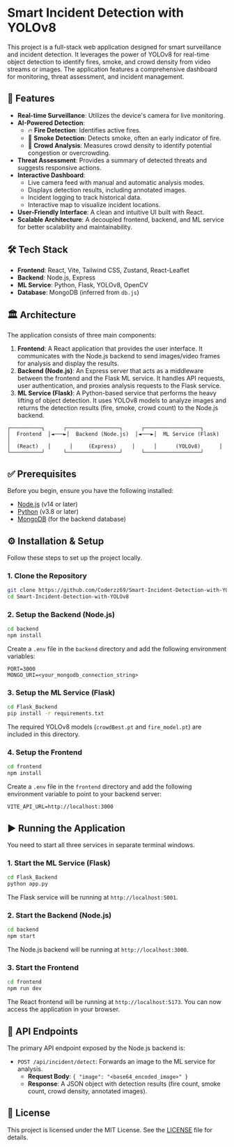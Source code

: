 # Smart Incident Detection with YOLOv8

This project is a full-stack web application designed for smart surveillance and incident detection. It leverages the power of YOLOv8 for real-time object detection to identify fires, smoke, and crowd density from video streams or images. The application features a comprehensive dashboard for monitoring, threat assessment, and incident management.

## 🚀 Features

-   **Real-time Surveillance**: Utilizes the device's camera for live monitoring.
-   **AI-Powered Detection**:
    -   🔥 **Fire Detection**: Identifies active fires.
    -   💨 **Smoke Detection**: Detects smoke, often an early indicator of fire.
    -   👥 **Crowd Analysis**: Measures crowd density to identify potential congestion or overcrowding.
-   **Threat Assessment**: Provides a summary of detected threats and suggests responsive actions.
-   **Interactive Dashboard**:
    -   Live camera feed with manual and automatic analysis modes.
    -   Displays detection results, including annotated images.
    -   Incident logging to track historical data.
    -   Interactive map to visualize incident locations.
-   **User-Friendly Interface**: A clean and intuitive UI built with React.
-   **Scalable Architecture**: A decoupled frontend, backend, and ML service for better scalability and maintainability.

## 🛠 Tech Stack

-   **Frontend**: React, Vite, Tailwind CSS, Zustand, React-Leaflet
-   **Backend**: Node.js, Express
-   **ML Service**: Python, Flask, YOLOv8, OpenCV
-   **Database**: MongoDB (inferred from `db.js`)

## 🏛️ Architecture

The application consists of three main components:

1.  **Frontend**: A React application that provides the user interface. It communicates with the Node.js backend to send images/video frames for analysis and display the results.
2.  **Backend (Node.js)**: An Express server that acts as a middleware between the frontend and the Flask ML service. It handles API requests, user authentication, and proxies analysis requests to the Flask service.
3.  **ML Service (Flask)**: A Python-based service that performs the heavy lifting of object detection. It uses YOLOv8 models to analyze images and returns the detection results (fire, smoke, crowd count) to the Node.js backend.

```
┌──────────┐      ┌─────────────────┐      ┌──────────────────┐
│  Frontend  │◄───►│  Backend (Node.js)  │◄───►│  ML Service (Flask)  │
│  (React)   │      │     (Express)     │      │      (YOLOv8)      │
└──────────┘      └─────────────────┘      └──────────────────┘
```

## ✅ Prerequisites

Before you begin, ensure you have the following installed:

-   [Node.js](https://nodejs.org/) (v14 or later)
-   [Python](https://www.python.org/) (v3.8 or later)
-   [MongoDB](https://www.mongodb.com/) (for the backend database)

## ⚙️ Installation & Setup

Follow these steps to set up the project locally.

### 1. Clone the Repository

```bash
git clone https://github.com/Coderzz69/Smart-Incident-Detection-with-YOLOv8.git
cd Smart-Incident-Detection-with-YOLOv8
```

### 2. Setup the Backend (Node.js)

```bash
cd backend
npm install
```

Create a `.env` file in the `backend` directory and add the following environment variables:

```
PORT=3000
MONGO_URI=<your_mongodb_connection_string>
```

### 3. Setup the ML Service (Flask)

```bash
cd Flask_Backend
pip install -r requirements.txt
```

The required YOLOv8 models (`crowdBest.pt` and `fire_model.pt`) are included in this directory.

### 4. Setup the Frontend

```bash
cd frontend
npm install
```

Create a `.env` file in the `frontend` directory and add the following environment variable to point to your backend server:

```
VITE_API_URL=http://localhost:3000
```

## ▶️ Running the Application

You need to start all three services in separate terminal windows.

### 1. Start the ML Service (Flask)

```bash
cd Flask_Backend
python app.py
```

The Flask service will be running at `http://localhost:5001`.

### 2. Start the Backend (Node.js)

```bash
cd backend
npm start
```

The Node.js backend will be running at `http://localhost:3000`.

### 3. Start the Frontend

```bash
cd frontend
npm run dev
```

The React frontend will be running at `http://localhost:5173`. You can now access the application in your browser.

## 📄 API Endpoints

The primary API endpoint exposed by the Node.js backend is:

-   `POST /api/incident/detect`: Forwards an image to the ML service for analysis.
    -   **Request Body**: `{ "image": "<base64_encoded_image>" }`
    -   **Response**: A JSON object with detection results (fire count, smoke count, crowd density, annotated images).

## 📝 License

This project is licensed under the MIT License. See the [LICENSE](LICENSE) file for details.

